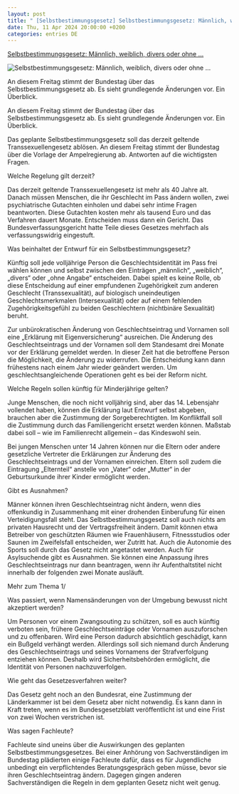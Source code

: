 ```yaml
---
layout: post
title: " [Selbstbestimmungsgesetz] Selbstbestimmungsgesetz: Männlich, weiblich, divers oder ohne ..."
date: Thu, 11 Apr 2024 20:00:00 +0200
categories: entries DE
---
```

[Selbstbestimmungsgesetz: Männlich, weiblich, divers oder ohne ...](https://www.faz.net/aktuell/politik/inland/selbstbestimmungsgesetz-welche-neuen-regeln-der-entwurf-beinhaltet-19646450.html)

![Selbstbestimmungsgesetz: Männlich, weiblich, divers oder ohne ...](https://media0.faz.net/ppmedia/aktuell/3282525743/1.9646516/facebook_teaser/familienminsterin-lisa-paus.jpg)

An diesem Freitag stimmt der Bundestag über das Selbstbestimmungsgesetz ab. Es sieht grundlegende Änderungen vor. Ein Überblick.

An diesem Freitag stimmt der Bundestag über das Selbstbestimmungsgesetz ab. Es sieht grundlegende Änderungen vor. Ein Überblick.

Das geplante Selbstbestimmungsgesetz soll das derzeit geltende Transsexuellengesetz ablösen. An diesem Freitag stimmt der Bundestag über die Vorlage der Ampelregierung ab. Antworten auf die wichtigsten Fragen.

Welche Regelung gilt derzeit?

Das derzeit geltende Transsexuellengesetz ist mehr als 40 Jahre alt. Danach müssen Menschen, die ihr Geschlecht im Pass ändern wollen, zwei psychiatrische Gutachten einholen und dabei sehr intime Fragen beantworten. Diese Gutachten kosten mehr als tausend Euro und das Verfahren dauert Monate. Entscheiden muss dann ein Gericht. Das Bundesverfassungsgericht hatte Teile dieses Gesetzes mehrfach als verfassungswidrig eingestuft.

Was beinhaltet der Entwurf für ein Selbstbestimmungsgesetz?

Künftig soll jede volljährige Person die Geschlechtsidentität im Pass frei wählen können und selbst zwischen den Einträgen „männlich“, „weiblich“, „divers“ oder „ohne Angabe“ entscheiden. Dabei spielt es keine Rolle, ob diese Entscheidung auf einer empfundenen Zugehörigkeit zum anderen Geschlecht (Transsexualität), auf biologisch uneindeutigen Geschlechtsmerkmalen (Intersexualität) oder auf einem fehlenden Zugehörigkeitsgefühl zu beiden Geschlechtern (nichtbinäre Sexualität) beruht.

Zur unbürokratischen Änderung von Geschlechtseintrag und Vornamen soll eine „Erklärung mit Eigenversicherung“ ausreichen. Die Änderung des Geschlechtseintrags und der Vornamen soll dem Standesamt drei Monate vor der Erklärung gemeldet werden. In dieser Zeit hat die betroffene Person die Möglichkeit, die Änderung zu widerrufen. Die Entscheidung kann dann frühestens nach einem Jahr wieder geändert werden. Um geschlechtsangleichende Operationen geht es bei der Reform nicht.

Welche Regeln sollen künftig für Minderjährige gelten?

Junge Menschen, die noch nicht volljährig sind, aber das 14. Lebensjahr vollendet haben, können die Erklärung laut Entwurf selbst abgeben, brauchen aber die Zustimmung der Sorgeberechtigten. Im Konfliktfall soll die Zustimmung durch das Familiengericht ersetzt werden können. Maßstab dabei soll – wie im Familienrecht allgemein – das Kindeswohl sein.

Bei jungen Menschen unter 14 Jahren können nur die Eltern oder andere gesetzliche Vertreter die Erklärungen zur Änderung des Geschlechtseintrags und der Vornamen einreichen. Eltern soll zudem die Eintragung „Elternteil“ anstelle von „Vater“ oder „Mutter“ in der Geburtsurkunde ihrer Kinder ermöglicht werden.

Gibt es Ausnahmen?

Männer können ihren Geschlechtseintrag nicht ändern, wenn dies offenkundig in Zusammenhang mit einer drohenden Einberufung für einen Verteidigungsfall steht. Das Selbstbestimmungsgesetz soll auch nichts am privaten Hausrecht und der Vertragsfreiheit ändern. Damit können etwa Betreiber von geschützten Räumen wie Frauenhäusern, Fitnessstudios oder Saunen im Zweifelsfall entscheiden, wer Zutritt hat. Auch die Autonomie des Sports soll durch das Gesetz nicht angetastet werden. Auch für Asylsuchende gibt es Ausnahmen. Sie können eine Anpassung ihres Geschlechtseintrags nur dann beantragen, wenn ihr Aufenthaltstitel nicht innerhalb der folgenden zwei Monate ausläuft.

Mehr zum Thema 1/

Was passiert, wenn Namensänderungen von der Umgebung bewusst nicht akzeptiert werden?

Um Personen vor einem Zwangsouting zu schützen, soll es auch künftig verboten sein, frühere Geschlechtseinträge oder Vornamen auszuforschen und zu offenbaren. Wird eine Person dadurch absichtlich geschädigt, kann ein Bußgeld verhängt werden. Allerdings soll sich niemand durch Änderung des Geschlechtseintrags und seines Vornamens der Strafverfolgung entziehen können. Deshalb wird Sicherheitsbehörden ermöglicht, die Identität von Personen nachzuverfolgen.

Wie geht das Gesetzesverfahren weiter?

Das Gesetz geht noch an den Bundesrat, eine Zustimmung der Länderkammer ist bei dem Gesetz aber nicht notwendig. Es kann dann in Kraft treten, wenn es im Bundesgesetzblatt veröffentlicht ist und eine Frist von zwei Wochen verstrichen ist.

Was sagen Fachleute?

Fachleute sind uneins über die Auswirkungen des geplanten Selbstbestimmungsgesetzes. Bei einer Anhörung von Sachverständigen im Bundestag plädierten einige Fachleute dafür, dass es für Jugendliche unbedingt ein verpflichtendes Beratungsgespräch geben müsse, bevor sie ihren Geschlechtseintrag ändern. Dagegen gingen anderen Sachverständigen die Regeln in dem geplanten Gesetz nicht weit genug.

